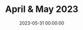 ---
title: April & May 2023
date: 2023-05-31 00:00:00
category: monthly issue
layout: monthly_issue
folder: aprilmay2023issue
volume: 3
issue: 4/5
---